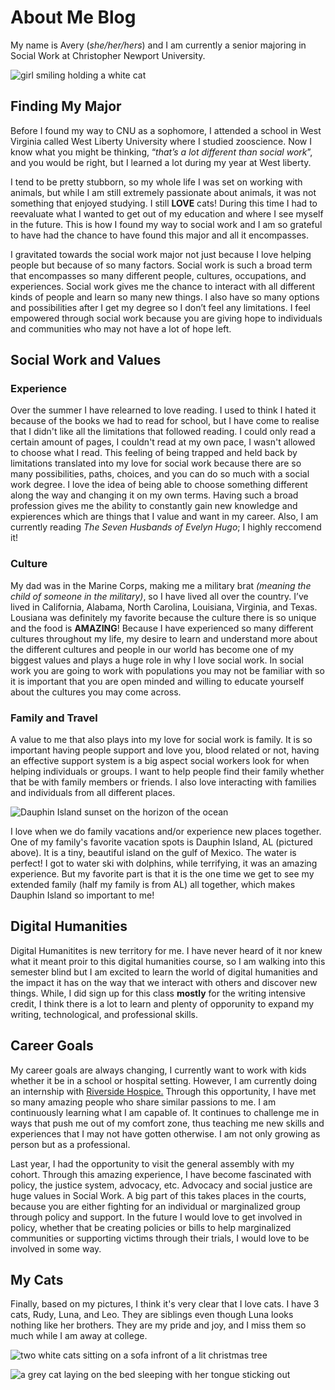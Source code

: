 # About Me Blog

My name is Avery (_she/her/hers_) and I am currently a senior majoring in Social Work at Christopher Newport University. 

![girl smiling holding a white cat](https://averylayne01.github.io/averylayne01/images/rudy.jpg)

## Finding My Major

Before I found my way to CNU as a sophomore, I attended a school in West Virginia called West Liberty University where I studied zooscience. Now I know what you might be thinking, “_that’s a lot different than social work_”, and you would be right, but I learned a lot during my year at West liberty.

I tend to be pretty stubborn, so my whole life I was set on working with animals, but while I am still extremely passionate about animals, it was not something that enjoyed studying. I still **LOVE** cats! During this time I had to reevaluate what I wanted to get out of my education and where I see myself in the future. This is how I found my way to social work and I am so grateful to have had the chance to have found this major and all it encompasses.

I gravitated towards the social work major not just because I love helping people but because of so many factors. Social work is such a broad term that encompasses so many different people, cultures, occupations, and experiences. Social work gives me the chance to interact with all different kinds of people and learn so many new things. I also have so many options and possibilities after I get my degree so I don’t feel any limitations. I feel empowered through social work because you are giving hope to individuals and communities who may not have a lot of hope left. 

## Social Work and Values

### Experience

Over the summer I have relearned to love reading. I used to think I hated it because of the books we had to read for school, but I have come to realise that I didn't like all the limitations that followed reading. I could only read a certain amount of pages, I couldn't read at my own pace, I wasn't allowed to choose what I read. This feeling of being trapped and held back by limitations translated into my love for social work because there are so many possibilities, paths, choices, and you can do so much with a social work degree. I love the idea of being able to choose something different along the way and changing it on my own terms. Having such a broad profession gives me the ability to constantly gain new knowledge and expierences which are things that I value and want in my career. Also, I am currently reading _The Seven Husbands of Evelyn Hugo_; I highly reccomend it! 

### Culture 

My dad was in the Marine Corps, making me a military brat _(meaning the child of someone in the military)_, so I have lived all over the country. I’ve lived in California, Alabama, North Carolina, Louisiana, Virginia, and Texas. Lousiana was definitely my favorite because the culture there is so unique and the food is **AMAZING**! Because I have experienced so many different cultures throughout my life, my desire to learn and understand more about the different cultures and people in our world has become one of my biggest values and plays a huge role in why I love social work. In social work you are going to work with populations you may not be familiar with so it is important that you are open minded and willing to educate yourself about the cultures you may come across. 

### Family and Travel

A value to me that also plays into my love for social work is family. It is so important having people support and love you, blood related or not, having an effective support system is a big aspect social workers look for when helping individuals or groups. I want to help people find their family whether that be with family members or friends. I also love interacting with families and individuals from all different places.

![Dauphin Island sunset on the horizon of the ocean](https://averylayne01.github.io/averylayne01/images/sunset.jpg) 

I love when we do family vacations and/or experience new places together. One of my family's favorite vacation spots is Dauphin Island, AL (pictured above). It is a tiny, beautiful island on the gulf of Mexico. The water is perfect! I got to water ski with dolphins, while terrifying, it was an amazing experience. But my favorite part is that it is the one time we get to see my extended family (half my family is from AL) all together, which makes Dauphin Island so important to me! 

## Digital Humanities 

Digital Humanitites is new territory for me. I have never heard of it nor knew what it meant proir to this digital humanities course, so I am walking into this semester blind but I am excited to learn the world of digital humanities and the impact it has on the way that we interact with others and discover new things. While, I did sign up for this class **mostly** for the writing intensive credit, I think there is a lot to learn and plenty of opporunity to expand my writing, technological, and professional skills.

## Career Goals

My career goals are always changing, I currently want to work with kids whether it be in a school or hospital setting. However, I am currently doing an internship with [Riverside Hospice.](www.riversideonline.com/lifelong-health-and-aging/lifelong-health-and-aging/services/hospice-and-palliative-care) Through this opportunity, I have met so many amazing people who share similar passions to me. I am continuously learning what I am capable of. It continues to challenge me in ways that push me out of my comfort zone, thus teaching me new skills and experiences that I may not have gotten otherwise. I am not only growing as person but as a professional. 

Last year, I had the opportunity to visit the general assembly with my cohort. Through this amazing experience, I have become fascinated with policy, the justice system, advocacy, etc. Advocacy and social justice are huge values in Social Work. A big part of this takes places in the courts, because you are either fighting for an individual or marginalized group through policy and support. In the future I would love to get involved in policy, whether that be creating policies or bills to help marginalized communities or supporting victims through their trials, I would love to be involved in some way.

## My Cats
	
Finally, based on my pictures, I think it's very clear that I love cats. I have 3 cats, Rudy, Luna, and Leo. They are siblings even though Luna looks nothing like her brothers. They are my pride and joy, and I miss them so much while I am away at college. 

![two white cats sitting on a sofa infront of a lit christmas tree](https://averylayne01.github.io/averylayne01/images/IMG_1915.JPG)

![a grey cat laying on the bed sleeping with her tongue sticking out](https://averylayne01.github.io/averylayne01/images/Luna.jpg)
